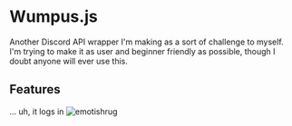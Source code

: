 # Wumpus.js
Another Discord API wrapper I'm making as a sort of challenge to myself. I'm trying to make it as user and beginner friendly as possible, though I doubt anyone will ever use this.
## Features
... uh, it logs in
![emotishrug](.assets/emoiteshrug.png)